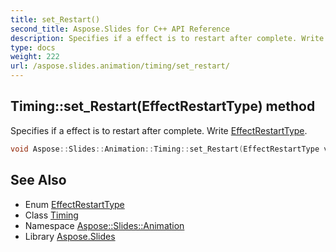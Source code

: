 ```yaml
---
title: set_Restart()
second_title: Aspose.Slides for C++ API Reference
description: Specifies if a effect is to restart after complete. Write EffectRestartType.
type: docs
weight: 222
url: /aspose.slides.animation/timing/set_restart/
---
```

## Timing::set_Restart(EffectRestartType) method


Specifies if a effect is to restart after complete. Write [EffectRestartType](../../effectrestarttype/).

```cpp
void Aspose::Slides::Animation::Timing::set_Restart(EffectRestartType value) override
```

## See Also

* Enum [EffectRestartType](../../effectrestarttype/)
* Class [Timing](../)
* Namespace [Aspose::Slides::Animation](../../)
* Library [Aspose.Slides](../../../)